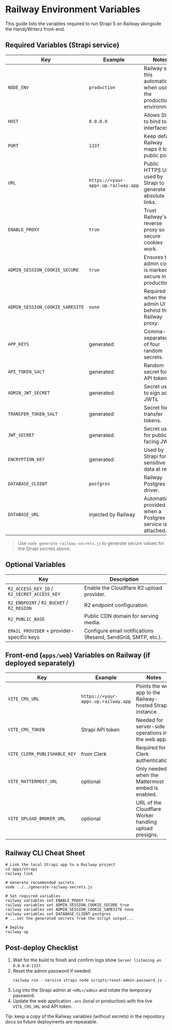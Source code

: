 ﻿# Railway Environment Variables

This guide lists the variables required to run Strapi 5 on Railway alongside the HandyWriterz front-end.

## Required Variables (Strapi service)

| Key | Example | Notes |
|-----|---------|-------|
| `NODE_ENV` | `production` | Railway sets this automatically when using the production environment. |
| `HOST` | `0.0.0.0` | Allows Strapi to bind to all interfaces. |
| `PORT` | `1337` | Keep default; Railway maps it to the public port. |
| `URL` | `https://<your-app>.up.railway.app` | Public HTTPS URL used by Strapi to generate absolute links. |
| `ENABLE_PROXY` | `true` | Trust Railway's reverse proxy so secure cookies work. |
| `ADMIN_SESSION_COOKIE_SECURE` | `true` | Ensures the admin cookie is marked as secure in production. |
| `ADMIN_SESSION_COOKIE_SAMESITE` | `none` | Required when the admin UI sits behind the Railway proxy. |
| `APP_KEYS` | generated | Comma-separated list of four random secrets. |
| `API_TOKEN_SALT` | generated | Random secret for API tokens. |
| `ADMIN_JWT_SECRET` | generated | Secret used to sign admin JWTs. |
| `TRANSFER_TOKEN_SALT` | generated | Secret for transfer tokens. |
| `JWT_SECRET` | generated | Secret used for public-facing JWTs. |
| `ENCRYPTION_KEY` | generated | Used by Strapi for sensitive data at rest. |
| `DATABASE_CLIENT` | `postgres` | Railway Postgres driver. |
| `DATABASE_URL` | injected by Railway | Automatically provided when a Postgres service is attached. |

> Use `node generate-railway-secrets.js` to generate secure values for the Strapi secrets above.

## Optional Variables

| Key | Description |
|-----|-------------|
| `R2_ACCESS_KEY_ID` / `R2_SECRET_ACCESS_KEY` | Enable the Cloudflare R2 upload provider. |
| `R2_ENDPOINT` / `R2_BUCKET` / `R2_REGION` | R2 endpoint configuration. |
| `R2_PUBLIC_BASE` | Public CDN domain for serving media. |
| `EMAIL_PROVIDER` + provider-specific keys | Configure email notifications (Resend, SendGrid, SMTP, etc.). |

## Front-end (`apps/web`) Variables on Railway (if deployed separately)

| Key | Example | Notes |
|-----|---------|-------|
| `VITE_CMS_URL` | `https://<your-app>.up.railway.app` | Points the web app to the Railway-hosted Strapi instance. |
| `VITE_CMS_TOKEN` | Strapi API token | Needed for server-side operations in the web app. |
| `VITE_CLERK_PUBLISHABLE_KEY` | from Clerk | Required for Clerk authentication. |
| `VITE_MATTERMOST_URL` | optional | Only needed when the Mattermost embed is enabled. |
| `VITE_UPLOAD_BROKER_URL` | optional | URL of the Cloudflare Worker handling upload presigns. |

## Railway CLI Cheat Sheet

```
# Link the local Strapi app to a Railway project
cd apps/strapi
railway link

# Generate recommended secrets
node ../../generate-railway-secrets.js

# Set required variables
railway variables set ENABLE_PROXY true
railway variables set ADMIN_SESSION_COOKIE_SECURE true
railway variables set ADMIN_SESSION_COOKIE_SAMESITE none
railway variables set DATABASE_CLIENT postgres
# ...set the generated secrets from the script output...

# Deploy
railway up
```

## Post-deploy Checklist

1. Wait for the build to finish and confirm logs show `Server listening on 0.0.0.0:1337`.
2. Reset the admin password if needed:
   ```powershell
   railway run --service strapi node scripts/reset-admin-password.js -- --email admin@example.com --password TempPassw0rd!2024
   ```
3. Log into the Strapi admin at `<URL>/admin` and rotate the temporary password.
4. Update the web application `.env` (local or production) with the live `VITE_CMS_URL` and API token.

Tip: keep a copy of the Railway variables (without secrets) in the repository docs so future deployments are repeatable.
